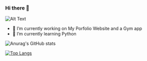 ### Hi there 👋 
![Alt Text](https://media.giphy.com/media/ITacRy2zH4vMQ/giphy.gif)


- 🔭 I’m currently working on My Porfolio Website and a Gym app
- 🌱 I’m currently learning Python
<!--- - 👯 I’m looking to collaborate on ...
- 🤔 I’m looking for help with ...
- 💬 Ask me about ...
- 😄 Pronouns: ...
- ⚡ Fun fact: ....
- 📫 How to reach me: --->


![Anurag's GitHub stats](https://github-readme-stats.vercel.app/api?username=Ashwin-exe&show_icons=true&theme=dark)

[![Top Langs](https://github-readme-stats.vercel.app/api/top-langs/?username=Ashwin-exe)](https://github.com/anuraghazra/github-readme-stats)
